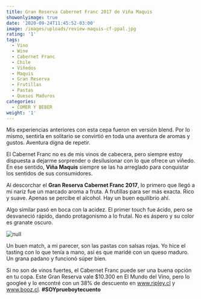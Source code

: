 ```yaml
---
title: Gran Reserva Cabernet Franc 2017 de Viña Maquis
showonlyimage: true
date: '2020-09-24T11:45:52-03:00'
image: /images/uploads/review-maquis-cf-ppal.jpg
rating: '1'
tags:
  - Vino
  - Wine
  - Cabernet Franc
  - Chile
  - Viñedos
  - Maquis
  - Gran Reserva
  - Frutillas
  - Pastas
  - Quesos Maduros
categories:
  - COMER Y BEBER
weight: '1'
---
```

Mis experiencias anteriores con esta cepa fueron en versión blend. Por lo mismo, sentirla en solitario se convirtió en toda una aventura de aromas y gustos. Aventura digna de repetir.

<!--more-->

El Cabernet Franc no es de mis vinos de cabecera, pero siempre estoy dispuesta a dejarme sorprender o desilusionar con lo que ofrece un viñedo. En ese sentido, **Viña Maquis** siempre se las ha arreglado para conquistar los sentidos de sus consumidores.

Al descorchar el **Gran Reserva Cabernet Franc 2017**, lo primero que llegó a mi nariz fue un marcado aroma a fruta. A frutillas para ser más exacta. Rico y suave. Apenas se percibe el alcohol. Hay un buen equilibrio ahí.

Algo similar pasó en boca con la acidez. El primer touch fue ácido, pero se desvaneció rápido, dando protagonismo a lo frutal. No es áspero y su color es granate oscuro.

![null](/images/uploads/review-maquis-cf-2.jpg)

Un buen match, a mi parecer, son las pastas con salsas rojas. Yo hice el tasting con lo que tenía a mano, así es que maridé con un queso maduro. Un grana padano y funcionó súper bien.

Si no son de vinos fuertes, el Cabernet Franc puede ser una buena opción en tu copa. Este Gran Reserva vale $10.300 en El Mundo del Vino, pero lo googleé y lo encontré con un 38% de descuento en www.ripley.cl y www.booz.cl. **\#SOYprueboytecuento**
